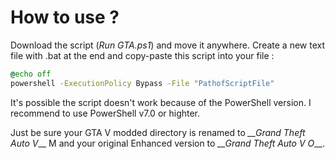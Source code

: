 # How to use ?

Download the script (*Run GTA.ps1*) and move it anywhere.
Create a new text file with .bat at the end and copy-paste this script into your file :

```bat
@echo off
powershell -ExecutionPolicy Bypass -File "PathofScriptFile"
```

It's possible the script doesn't work because of the PowerShell version.
I recommend to use PowerShell v7.0 or highter.

Just be sure your GTA V modded directory is renamed to *__Grand Theft Auto V*__ M and your original Enhanced version to *__Grand Theft Auto V O*__.
